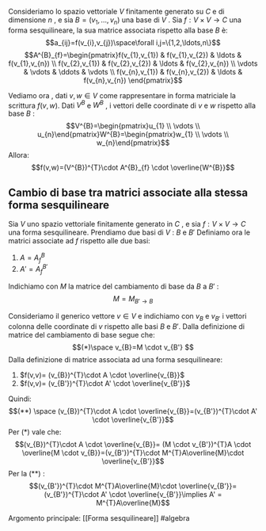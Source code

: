 Consideriamo lo spazio vettoriale $V$ finitamente generato su $C$ e di dimensione $n$ , e sia $B=(v_{1},\ldots,v_{n})$ una base di $V$ .
Sia $f:V\times V\to C$ una forma sesquilineare, la sua matrice associata rispetto alla base $B$ è:$$a_{ij}=f(v_{i},v_{j})\space\forall i,j=\{1,2,\ldots,n\}$$
$$A^{B}_{f}=\begin{pmatrix}f(v_{1},v_{1}) & f(v_{1},v_{2}) & \ldots & f(v_{1},v_{n}) \\ f(v_{2},v_{1}) & f(v_{2},v_{2}) & \ldots & f(v_{2},v_{n}) \\ \vdots & \vdots & \ddots & \vdots \\ f(v_{n},v_{1}) & f(v_{n},v_{2}) & \ldots & f(v_{n},v_{n}) \end{pmatrix}$$

Vediamo ora , dati $v,w\in V$ come rappresentare in forma matriciale la scrittura $f(v,w)$.
Dati $V^{B}$ e $W^{B}$ , i vettori  delle coordinate di $v$ e $w$ rispetto alla base $B$ :$$V^{B}=\begin{pmatrix}u_{1} \\ \vdots \\ u_{n}\end{pmatrix}W^{B}=\begin{pmatrix}w_{1} \\ \vdots \\ w_{n}\end{pmatrix}$$
Allora:$$f(v,w)=(V^{B})^{T}\cdot A^{B}_{f} \cdot \overline{W^{B}}$$
## Cambio  di base tra matrici associate alla stessa forma sesquilineare

Sia $V$ uno spazio vettoriale finitamente generato in $C$ , e sia $f: V\times V\to C$ una forma sesquilineare.
Prendiamo due basi di $V$ : $B$ e $B'$
Definiamo ora le matrici associate ad $f$ rispetto alle due basi:
1) $A=A^{B}_{f}$
2) $A'=A^{B'}_{f}$

Indichiamo con $M$ la matrice del cambiamento di base da $B$ a $B'$ :
$$M= M_{B'\to B }$$

Consideriamo il generico vettore $v\in V$ e indichiamo con $v_{B}$ e $v_{B'}$ i vettori colonna delle coordinate di $v$ rispetto alle basi $B$ e $B'$.
Dalla definizione di matrice del cambiamento di base segue che:$$(*)\space v_{B}=M \cdot v_{B'} $$
Dalla definizione di matrice associata ad una forma sesquilineare:
1) $f(v,v)= (v_{B})^{T}\cdot A \cdot \overline{v_{B}}$ 
2) $f(v,v)= (v_{B'})^{T}\cdot A' \cdot \overline{v_{B'}}$

Quindi:$$(**) \space (v_{B})^{T}\cdot A \cdot \overline{v_{B}}=(v_{B'})^{T}\cdot A' \cdot \overline{v_{B'}}$$
Per $(*)$ vale che:$$(v_{B})^{T}\cdot A \cdot \overline{v_{B}}= (M \cdot v_{B'})^{T}A \cdot \overline{M \cdot v_{B}}=(v_{B'})^{T}\cdot M^{T}A\overline{M}\cdot \overline{v_{B'}}$$
Per la $(**)$ :$$(v_{B'})^{T}\cdot M^{T}A\overline{M}\cdot \overline{v_{B'}}=(v_{B'})^{T}\cdot A' \cdot \overline{v_{B'}}\implies A' = M^{T}A\overline{M}$$


Argomento principale: [[Forma sesquilineare]]
#algebra 